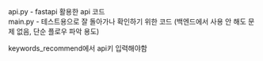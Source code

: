 api.py - fastapi 활용한 api 코드  
main.py - 테스트용으로 잘 돌아가나 확인하기 위한 코드 (백엔드에서 사용 안 해도 문제 없음, 단순 플로우 파악 용도)

keywords_recommend에서 api키 입력해야함
